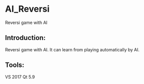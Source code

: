# AI_Reversi
Reversi game with AI

## Introduction:

Reversi game with AI. It can learn from playing automatically by AI.

## Tools:

VS 2017 
Qt 5.9
